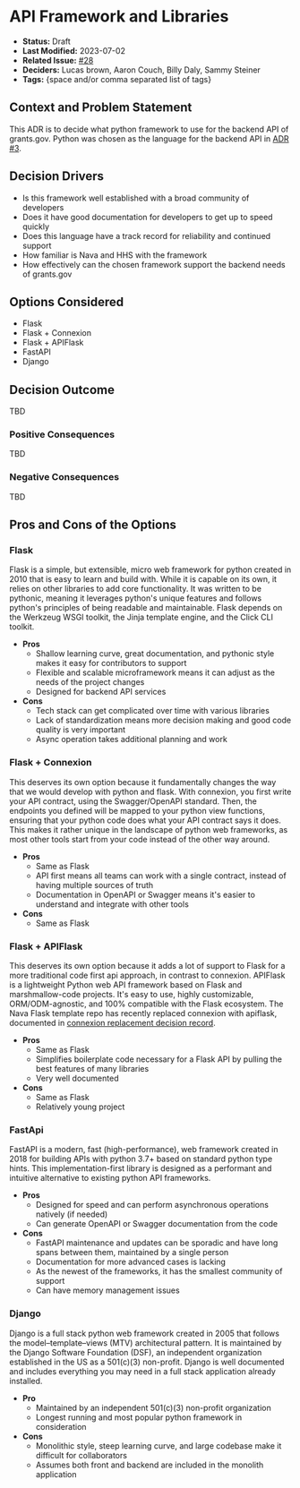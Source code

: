 # API Framework and Libraries

- **Status:** Draft <!-- REQUIRED -->
- **Last Modified:** 2023-07-02 <!-- REQUIRED -->
- **Related Issue:** [#28](https://github.com/HHS/grants-api/issues/28) <!-- RECOMMENDED -->
- **Deciders:** Lucas brown, Aaron Couch, Billy Daly, Sammy Steiner <!-- REQUIRED -->
- **Tags:** {space and/or comma separated list of tags} <!-- OPTIONAL -->

## Context and Problem Statement

This ADR is to decide what python framework to use for the backend API of grants.gov. Python was chosen as the language for the backend API in [ADR #3](https://github.com/HHS/grants-api/blob/main/documentation/decisions/adr/0003-api-language.md).

## Decision Drivers <!-- RECOMMENDED -->

- Is this framework well established with a broad community of developers
- Does it have good documentation for developers to get up to speed quickly
- Does this language have a track record for reliability and continued support
- How familiar is Nava and HHS with the framework
- How effectively can the chosen framework support the backend needs of grants.gov

## Options Considered

- Flask 
- Flask + Connexion
- Flask + APIFlask
- FastAPI
- Django

## Decision Outcome <!-- REQUIRED -->
TBD
<!--
Chosen option: "{option 1}", because {justification. e.g., only option which meets a key decision driver | which satisfies x condition | ... }.
-->

### Positive Consequences <!-- OPTIONAL -->
TBD
<!--
- {e.g., improved performance on quality metric, new capability enabled, ...}
- ...
-->

### Negative Consequences <!-- OPTIONAL -->
TBD
<!--
- {e.g., decreased performance on quality metric, risk, follow-up decisions required, ...}
- ...
-->

## Pros and Cons of the Options <!-- OPTIONAL -->


### Flask

Flask is a simple, but extensible, micro web framework for python created in 2010 that is easy to learn and build with. While it is capable on its own, it relies on other libraries to add core functionality. It was written to be pythonic, meaning it leverages python's unique features and follows python's principles of being readable and maintainable. Flask depends on the Werkzeug WSGI toolkit, the Jinja template engine, and the Click CLI toolkit.

- **Pros**
  - Shallow learning curve, great documentation, and pythonic style makes it easy for contributors to support
  - Flexible and scalable microframework means it can adjust as the needs of the project changes
  - Designed for backend API services
- **Cons**
  - Tech stack can get complicated over time with various libraries
  - Lack of standardization means more decision making and good code quality is very important
  - Async operation takes additional planning and work


### Flask + Connexion

This deserves its own option because it fundamentally changes the way that we would develop with python and flask. With connexion, you first write your API contract, using the Swagger/OpenAPI standard. Then, the endpoints you defined will be mapped to your python view functions, ensuring that your python code does what your API contract says it does. This makes it rather unique in the landscape of python web frameworks, as most other tools start from your code instead of the other way around.

- **Pros**
  - Same as Flask
  - API first means all teams can work with a single contract, instead of having multiple sources of truth
  - Documentation in OpenAPI or Swagger means it's easier to understand and integrate with other tools
- **Cons**
  - Same as Flask


### Flask + APIFlask

This deserves its own option because it adds a lot of support to Flask for a more traditional code first api approach, in contrast to connexion. APIFlask is a lightweight Python web API framework based on Flask and marshmallow-code projects. It's easy to use, highly customizable, ORM/ODM-agnostic, and 100% compatible with the Flask ecosystem. The Nava Flask template repo has recently replaced connexion with apiflask, documented in [connexion replacement decision record](https://github.com/navapbc/template-application-flask/blob/main/docs/decisions/0001-connexion-replacement.md).

- **Pros**
  - Same as Flask
  - Simplifies boilerplate code necessary for a Flask API by pulling the best features of many libraries
  - Very well documented
- **Cons**
  - Same as Flask
  - Relatively young project


### FastApi

FastAPI is a modern, fast (high-performance), web framework created in 2018 for building APIs with python 3.7+ based on standard python type hints. This  implementation-first library is designed as a performant and intuitive alternative to existing python API frameworks. 

- **Pros**
  - Designed for speed and can perform asynchronous operations natively (if needed)
  - Can generate OpenAPI or Swagger documentation from the code
- **Cons**
  - FastAPI maintenance and updates can be sporadic and have long spans between them, maintained by a single person
  - Documentation for more advanced cases is lacking
  - As the newest of the frameworks, it has the smallest community of support
  - Can have memory management issues
  

### Django

Django is a full stack python web framework created in 2005 that follows the model–template–views (MTV) architectural pattern. It is maintained by the Django Software Foundation (DSF), an independent organization established in the US as a 501(c)(3) non-profit. Django is well documented and includes everything you may need in a full stack application already installed.

- **Pro**
  - Maintained by an independent 501(c)(3) non-profit organization
  - Longest running and most popular python framework in consideration
- **Cons**
  - Monolithic style, steep learning curve, and large codebase make it difficult for collaborators
  - Assumes both front and backend are included in the monolith application

<!--
## Links <!-- OPTIONAL -\->

- [{Link name}](link to external resource)
- ...
-->